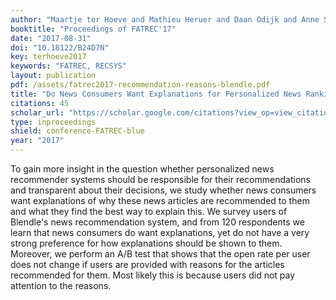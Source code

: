 ```yaml
---
author: "Maartje ter Hoeve and Mathieu Heruer and Daan Odijk and Anne Schuth and Martijn Spitters and Ron Mulder and Nick van der Wildt and Maarten de Rijke"
booktitle: "Proceedings of FATREC'17"
date: "2017-08-31"
doi: "10.18122/B24D7N"
key: terhoeve2017
keywords: "FATREC, RECSYS"
layout: publication
pdf: /assets/fatrec2017-recommendation-reasons-blendle.pdf
title: "Do News Consumers Want Explanations for Personalized News Rankings?"
citations: 45
scholar_url: "https://scholar.google.com/citations?view_op=view_citation&hl=en&user=Y3ahb_wAAAAJ&pagesize=100&citation_for_view=Y3ahb_wAAAAJ:XoXfffV-tXoC"
type: inproceedings
shield: conference-FATREC-blue
year: "2017"
---
```


To gain more insight in the question whether personalized news recommender systems should be responsible for their
recommendations and transparent about their decisions, we study whether news consumers want explanations of why these
news articles are recommended to them and what they find the best way to explain this. We survey users of Blendle's news
recommendation system, and from 120 respondents we learn that news consumers do want explanations, yet do not have a
very strong preference for how explanations should be shown to them. Moreover, we perform an A/B test that shows that
the open rate per user does not change if users are provided with reasons for the articles recommended for them. Most
likely this is because users did not pay attention to the reasons.
